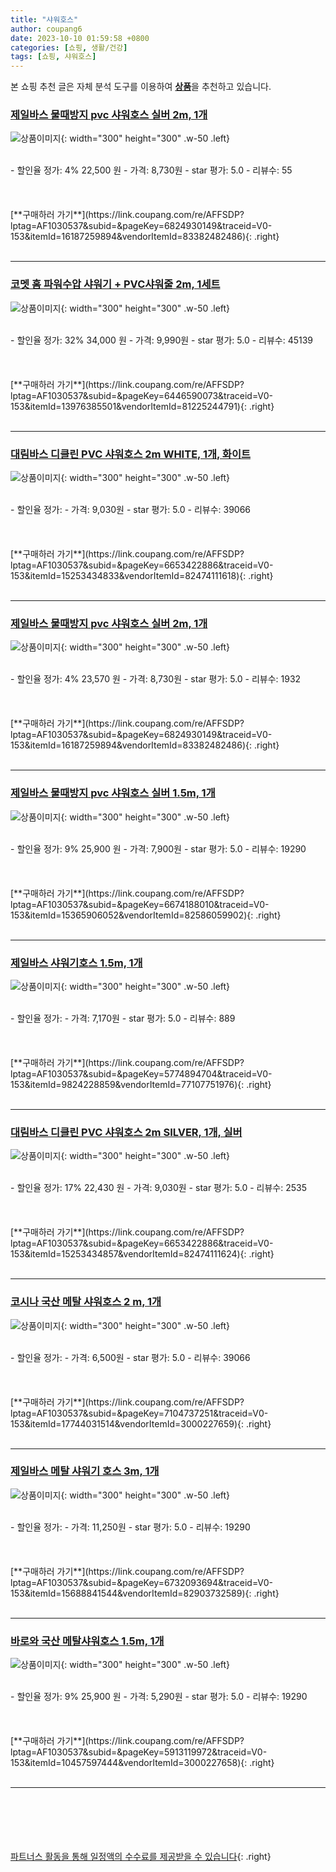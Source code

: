 ```yaml
---
title: "샤워호스"
author: coupang6
date: 2023-10-10 01:59:58 +0800
categories: [쇼핑, 생활/건강]
tags: [쇼핑, 샤워호스]
---
```


본 쇼핑 추천 글은 자체 분석 도구를 이용하여 [**상품**](https://link.coupang.com/a/bao1ui)을 추천하고 있습니다.

### [제일바스 물때방지 pvc 샤워호스 실버 2m, 1개](https://link.coupang.com/re/AFFSDP?lptag=AF1030537&subid=&pageKey=6824930149&traceid=V0-153&itemId=16187259894&vendorItemId=83382482486)

![상품이미지](https://thumbnail10.coupangcdn.com/thumbnails/remote/230x230ex/image/retail/images/450329104970668-f97c9f03-7d7f-4be0-9599-9b4ed9c4927b.jpg){: width="300" height="300" .w-50 .left}


<br>
- 할인율 정가: 4%  22,500   원
- 가격: 8,730원
- star 평가: 5.0
- 리뷰수: 55
<br>
<br>
<br>
<br>
[**구매하러 가기**](https://link.coupang.com/re/AFFSDP?lptag=AF1030537&subid=&pageKey=6824930149&traceid=V0-153&itemId=16187259894&vendorItemId=83382482486){: .right}
<br>
<br>

---

### [코멧 홈 파워수압 샤워기 + PVC샤워줄 2m, 1세트](https://link.coupang.com/re/AFFSDP?lptag=AF1030537&subid=&pageKey=6446590073&traceid=V0-153&itemId=13976385501&vendorItemId=81225244791)

![상품이미지](https://thumbnail7.coupangcdn.com/thumbnails/remote/230x230ex/image/retail/images/9002937983498316-e537708c-1c44-4c63-8032-8050a31eab03.jpg){: width="300" height="300" .w-50 .left}


<br>
- 할인율 정가: 32%  34,000   원
- 가격: 9,990원
- star 평가: 5.0
- 리뷰수: 45139
<br>
<br>
<br>
<br>
[**구매하러 가기**](https://link.coupang.com/re/AFFSDP?lptag=AF1030537&subid=&pageKey=6446590073&traceid=V0-153&itemId=13976385501&vendorItemId=81225244791){: .right}
<br>
<br>

---

### [대림바스 디클린 PVC 샤워호스 2m WHITE, 1개, 화이트](https://link.coupang.com/re/AFFSDP?lptag=AF1030537&subid=&pageKey=6653422886&traceid=V0-153&itemId=15253434833&vendorItemId=82474111618)

![상품이미지](https://thumbnail9.coupangcdn.com/thumbnails/remote/230x230ex/image/retail/images/2022/07/19/11/8/aa19d37e-beee-4257-8aa7-aeac9a964a38.jpg){: width="300" height="300" .w-50 .left}


<br>
- 할인율 정가: 
- 가격: 9,030원
- star 평가: 5.0
- 리뷰수: 39066
<br>
<br>
<br>
<br>
[**구매하러 가기**](https://link.coupang.com/re/AFFSDP?lptag=AF1030537&subid=&pageKey=6653422886&traceid=V0-153&itemId=15253434833&vendorItemId=82474111618){: .right}
<br>
<br>

---

### [제일바스 물때방지 pvc 샤워호스 실버 2m, 1개](https://link.coupang.com/re/AFFSDP?lptag=AF1030537&subid=&pageKey=6824930149&traceid=V0-153&itemId=16187259894&vendorItemId=83382482486)

![상품이미지](https://thumbnail10.coupangcdn.com/thumbnails/remote/230x230ex/image/retail/images/450329104970668-f97c9f03-7d7f-4be0-9599-9b4ed9c4927b.jpg){: width="300" height="300" .w-50 .left}


<br>
- 할인율 정가: 4%  23,570   원
- 가격: 8,730원
- star 평가: 5.0
- 리뷰수: 1932
<br>
<br>
<br>
<br>
[**구매하러 가기**](https://link.coupang.com/re/AFFSDP?lptag=AF1030537&subid=&pageKey=6824930149&traceid=V0-153&itemId=16187259894&vendorItemId=83382482486){: .right}
<br>
<br>

---

### [제일바스 물때방지 pvc 샤워호스 실버 1.5m, 1개](https://link.coupang.com/re/AFFSDP?lptag=AF1030537&subid=&pageKey=6674188010&traceid=V0-153&itemId=15365906052&vendorItemId=82586059902)

![상품이미지](https://thumbnail9.coupangcdn.com/thumbnails/remote/230x230ex/image/retail/images/452068548449800-decd9636-5a4e-4fb4-8dc0-f9fc5da7ebd3.jpg){: width="300" height="300" .w-50 .left}


<br>
- 할인율 정가: 9%  25,900   원
- 가격: 7,900원
- star 평가: 5.0
- 리뷰수: 19290
<br>
<br>
<br>
<br>
[**구매하러 가기**](https://link.coupang.com/re/AFFSDP?lptag=AF1030537&subid=&pageKey=6674188010&traceid=V0-153&itemId=15365906052&vendorItemId=82586059902){: .right}
<br>
<br>

---

### [제일바스 샤워기호스 1.5m, 1개](https://link.coupang.com/re/AFFSDP?lptag=AF1030537&subid=&pageKey=5774894704&traceid=V0-153&itemId=9824228859&vendorItemId=77107751976)

![상품이미지](https://thumbnail6.coupangcdn.com/thumbnails/remote/230x230ex/image/rs_quotation_api/uh4itz4y/5f8b1783e99c432da049ba77a48964af.jpg){: width="300" height="300" .w-50 .left}


<br>
- 할인율 정가: 
- 가격: 7,170원
- star 평가: 5.0
- 리뷰수: 889
<br>
<br>
<br>
<br>
[**구매하러 가기**](https://link.coupang.com/re/AFFSDP?lptag=AF1030537&subid=&pageKey=5774894704&traceid=V0-153&itemId=9824228859&vendorItemId=77107751976){: .right}
<br>
<br>

---

### [대림바스 디클린 PVC 샤워호스 2m SILVER, 1개, 실버](https://link.coupang.com/re/AFFSDP?lptag=AF1030537&subid=&pageKey=6653422886&traceid=V0-153&itemId=15253434857&vendorItemId=82474111624)

![상품이미지](https://thumbnail7.coupangcdn.com/thumbnails/remote/230x230ex/image/retail/images/2022/07/19/11/2/0a109dc4-c50e-40da-8cba-f13835ebf527.jpg){: width="300" height="300" .w-50 .left}


<br>
- 할인율 정가: 17%  22,430   원
- 가격: 9,030원
- star 평가: 5.0
- 리뷰수: 2535
<br>
<br>
<br>
<br>
[**구매하러 가기**](https://link.coupang.com/re/AFFSDP?lptag=AF1030537&subid=&pageKey=6653422886&traceid=V0-153&itemId=15253434857&vendorItemId=82474111624){: .right}
<br>
<br>

---

### [코시나 국산 메탈 샤워호스 2 m, 1개](https://link.coupang.com/re/AFFSDP?lptag=AF1030537&subid=&pageKey=7104737251&traceid=V0-153&itemId=17744031514&vendorItemId=3000227659)

![상품이미지](https://thumbnail6.coupangcdn.com/thumbnails/remote/230x230ex/image/retail/images/3668348597812991-bd72eb95-fe43-47bb-bb5b-c359efd0e94f.jpg){: width="300" height="300" .w-50 .left}


<br>
- 할인율 정가: 
- 가격: 6,500원
- star 평가: 5.0
- 리뷰수: 39066
<br>
<br>
<br>
<br>
[**구매하러 가기**](https://link.coupang.com/re/AFFSDP?lptag=AF1030537&subid=&pageKey=7104737251&traceid=V0-153&itemId=17744031514&vendorItemId=3000227659){: .right}
<br>
<br>

---

### [제일바스 메탈 샤워기 호스 3m, 1개](https://link.coupang.com/re/AFFSDP?lptag=AF1030537&subid=&pageKey=6732093694&traceid=V0-153&itemId=15688841544&vendorItemId=82903732589)

![상품이미지](https://thumbnail9.coupangcdn.com/thumbnails/remote/230x230ex/image/retail/images/5030795135137717-79e75e71-a17c-4128-88b2-9ae3234b9690.jpg){: width="300" height="300" .w-50 .left}


<br>
- 할인율 정가: 
- 가격: 11,250원
- star 평가: 5.0
- 리뷰수: 19290
<br>
<br>
<br>
<br>
[**구매하러 가기**](https://link.coupang.com/re/AFFSDP?lptag=AF1030537&subid=&pageKey=6732093694&traceid=V0-153&itemId=15688841544&vendorItemId=82903732589){: .right}
<br>
<br>

---

### [바로와 국산 메탈샤워호스 1.5m, 1개](https://link.coupang.com/re/AFFSDP?lptag=AF1030537&subid=&pageKey=5913119972&traceid=V0-153&itemId=10457597444&vendorItemId=3000227658)

![상품이미지](https://thumbnail6.coupangcdn.com/thumbnails/remote/230x230ex/image/product/image/vendoritem/2019/02/01/3000227658/bb0c3a02-4b0e-4c34-ba37-576063300f4b.jpg){: width="300" height="300" .w-50 .left}


<br>
- 할인율 정가: 9%  25,900   원
- 가격: 5,290원
- star 평가: 5.0
- 리뷰수: 19290
<br>
<br>
<br>
<br>
[**구매하러 가기**](https://link.coupang.com/re/AFFSDP?lptag=AF1030537&subid=&pageKey=5913119972&traceid=V0-153&itemId=10457597444&vendorItemId=3000227658){: .right}
<br>
<br>

---
<br><br><br><br><br> [파트너스 활동을 통해 일정액의 수수료를 제공받을 수 있습니다](https://link.coupang.com/a/bao1ui){: .right}